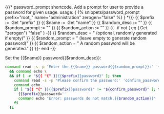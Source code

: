 {{/*
password_prompt shortcode.
Add a prompt for user to provide a password for given usage.
usage: { {% snippets/password_prompt prefix="root_" name="administration" zerogen="false" %} }
*/}}
{{ $prefix := .Get "prefix" }}
{{ $name := .Get "name" }}
{{ $random_desc := "" }}
{{ $random_prompt := "" }}
{{ $random_action := "" }}
{{- if not ( eq (.Get "zerogen") "false" ) -}}
  {{ $random_desc = " (optional, randomly generated if empty)" }}
  {{ $random_prompt = " (leave empty to generate random password)" }}
  {{ $random_action = " A random password will be generated." }}
{{- end -}}

Set the {{$name}} password{{$random_desc}}:

```bash
command read -s -p 'Enter the {{$name}} password{{$random_prompt}}:' '{{$prefix}}password' \
  && command echo \
  && if [ -n "${{ "{" }}{{$prefix}}password}" ]; then
    command read -s -p 'Please confirm the password:' 'confirm_password'
    command echo
    if [ "${{ "{" }}{{$prefix}}password}" != "${confirm_password}" ]; then
      {{$prefix}}password=''
      command echo "Error: passwords do not match.{{$random_action}}"
    fi
  fi
```
